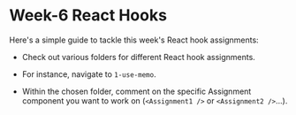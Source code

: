 # Week-6 React Hooks

Here's a simple guide to tackle this week's React hook assignments:

  - Check out various folders for different React hook assignments.

  - For instance, navigate to `1-use-memo`.

  - Within the chosen folder, comment on the specific Assignment component you want to work on (`<Assignment1 />` or `<Assignment2 />`...).

